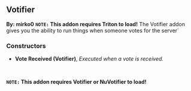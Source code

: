 ## Votifier
**By: mirko0**
**`NOTE:` This addon requires Triton to load!**
The Votifier addon gives you the ability to run things when someone votes for the server`
<br>


### Constructors
* **Vote Received (Votifier)**, *Executed when a vote is received.*
<br>

**`NOTE:` This addon requires Votifier or NuVotifier to load!**